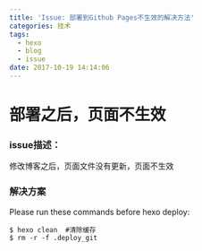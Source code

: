 ```yaml
---
title: 'Issue: 部署到Github Pages不生效的解决方法'
categories: 技术
tags:
  - hexo
  - blog
  - issue
date: 2017-10-19 14:14:06
---
```

# 部署之后，页面不生效

### issue描述：
修改博客之后，页面文件没有更新，页面不生效

### 解决方案
Please run these commands before hexo deploy:
```
$ hexo clean  #清除缓存
$ rm -r -f .deploy_git
```
